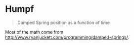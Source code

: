 # Humpf

> Damped Spring position as a function of time

Most of the math come from http://www.ryanjuckett.com/programming/damped-springs/.
